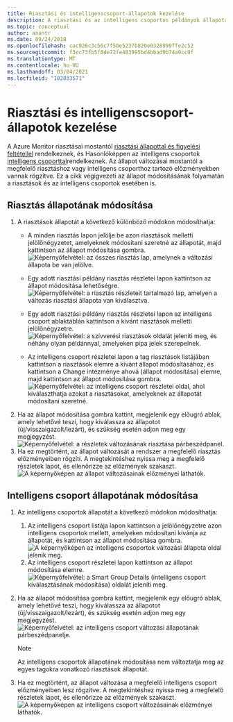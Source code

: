 ```yaml
---
title: Riasztási és intelligenscsoport-állapotok kezelése
description: A riasztási és az intelligens csoportos példányok állapotának kezelése
ms.topic: conceptual
author: anantr
ms.date: 09/24/2018
ms.openlocfilehash: cac926c3c56c7f58e5237b820e0328999ffe2c52
ms.sourcegitcommit: f3ec73fb5f8de72fe483995bd4bbad9b74a9cc9f
ms.translationtype: MT
ms.contentlocale: hu-HU
ms.lasthandoff: 03/04/2021
ms.locfileid: "102033571"
---
```

# <a name="manage-alert-and-smart-group-states"></a>Riasztási és intelligenscsoport-állapotok kezelése

A Azure Monitor riasztásai mostantól [riasztási állapottal és figyelési feltétellel](./alerts-overview.md) rendelkeznek, és Hasonlóképpen az intelligens csoportok [intelligens csoporttal](./alerts-smartgroups-overview.md?toc=%2fazure%2fazure-monitor%2ftoc.json)rendelkeznek. Az állapot változásai mostantól a megfelelő riasztáshoz vagy intelligens csoporthoz tartozó előzményekben vannak rögzítve. Ez a cikk végigvezeti az állapot módosításának folyamatán a riasztások és az intelligens csoportok esetében is.

## <a name="change-the-state-of-an-alert"></a>Riasztás állapotának módosítása

1. A riasztások állapotát a következő különböző módokon módosíthatja: 
    * A minden riasztás lapon jelölje be azon riasztások melletti jelölőnégyzetet, amelyeknek módosítani szeretné az állapotát, majd kattintson az állapot módosítása gombra.   
    ![Képernyőfelvétel: az összes riasztás lap, amelynek a változási állapota be van jelölve.](./media/alerts-managing-alert-states/state-all-alerts.jpg)
    * Egy adott riasztási példány riasztás részletei lapon kattintson az állapot módosítása lehetőségre.   
    ![Képernyőfelvétel: a riasztás részleteit tartalmazó lap, amelyen a változás riasztási állapota van kiválasztva.](./media/alerts-managing-alert-states/state-alert-details.jpg)
    * Egy adott riasztási példány riasztás részletei lapon az intelligens csoport ablaktáblán kattintson a kívánt riasztások melletti jelölőnégyzetre.    
    ![Képernyőfelvétel: a szívverési riasztások oldalát jeleníti meg, és néhány olyan példánnyal, amelyeken pipa jelek szerepelnek.](./media/alerts-managing-alert-states/state-alert-details-sg.jpg)

    * Az intelligens csoport részletei lapon a tag riasztások listájában kattintson a riasztások elemre a kívánt állapot módosításához, és kattintson a Change intézménye ahová (állapot módosítása) elemre, majd kattintson az állapot módosítása gombra.   
    ![Képernyőfelvétel: az intelligens csoport részletei oldal, ahol kiválaszthatja azokat a riasztásokat, amelyeknek az állapotát módosítani szeretné.](./media/alerts-managing-alert-states/state-sg-details-alerts.jpg)
1. Ha az állapot módosítása gombra kattint, megjelenik egy előugró ablak, amely lehetővé teszi, hogy kiválassza az állapotot (új/visszaigazolt/lezárt), és szükség esetén adjon meg egy megjegyzést.   
![Képernyőfelvétel: a részletek változásának riasztása párbeszédpanel.](./media/alerts-managing-alert-states/state-alert-change.jpg)
1. Ha ez megtörtént, az állapot változását a rendszer a megfelelő riasztás előzményeiben rögzíti. A megtekintéshez nyissa meg a megfelelő részletek lapot, és ellenőrizze az előzmények szakaszt.    
![A képernyőképen az állapot változásainak előzményei láthatók.](./media/alerts-managing-alert-states/state-alert-history.jpg)

## <a name="change-the-state-of-a-smart-group"></a>Intelligens csoport állapotának módosítása
1. Az intelligens csoportok állapotát a következő módokon módosíthatja:
    1. Az intelligens csoport listája lapon kattintson a jelölőnégyzetre azon intelligens csoportok mellett, amelyeken módosítani kívánja az állapotát, és kattintson az állapot módosítása gombra.  
    ![A képernyőképen az intelligens csoportok változási állapota oldal jelenik meg.](./media/alerts-managing-alert-states/state-sg-list.jpg)
    1. Az intelligens csoport részletei lapon kattintson az állapot módosítása elemre.        
    ![Képernyőfelvétel: a Smart Group Details (intelligens csoport kiválasztásának módosítása) oldalát jeleníti meg.](./media/alerts-managing-alert-states/state-sg-details.jpg)
1. Ha az állapot módosítása gombra kattint, megjelenik egy előugró ablak, amely lehetővé teszi, hogy kiválassza az állapotot (új/visszaigazolt/lezárt), és szükség esetén adjon meg egy megjegyzést. 
![Képernyőfelvétel: az intelligens csoport változási állapotának párbeszédpanelje.](./media/alerts-managing-alert-states/state-sg-change.jpg)
   > [!NOTE]
   >  Az intelligens csoportok állapotának módosítása nem változtatja meg az egyes tagokra vonatkozó riasztások állapotát.

1. Ha ez megtörtént, az állapot változása a megfelelő intelligens csoport előzményeiben lesz rögzítve. A megtekintéshez nyissa meg a megfelelő részletek lapot, és ellenőrizze az előzmények szakaszt.     
![A képernyőképen az intelligens csoport változásainak előzményei láthatók.](./media/alerts-managing-alert-states/state-sg-history.jpg)